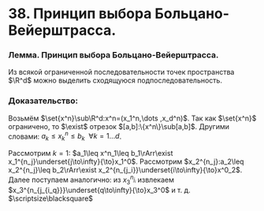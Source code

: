 # 38. Принцип выбора Больцано-Вейерштрасса.

### Лемма. Принцип выбора Больцано-Вейерштрасса.
Из всякой ограниченной последовательности точек пространства $\R^d$
можно выделить сходящуюся подпоследовательность.

### Доказательство:
Возьмём $\set{x^n}\sub\R^d:x^n=(x_1^n,\dots ,x_d^n)$.
Так как $\set{x^n}$ ограничено, то $\exist$ отрезок $[a,b]:\{x^n\}\sub[a,b]$.
Другими словами: $a_k\leq x^n_k\leq b_k~~\forall k=1\dots d$.

Рассмотрим $k=1$: $a_1\leq x^n_1\leq b_1\rArr\exist x_1^{n_j}\underset{j\to\infty}{\to}x_1^0$.
Рассмотрим $x_2^{n_j}:a_2\leq x_2^{n_j}\leq b_2\rArr\exist x_2^{n_{j_i}}\underset{i\to\infty}{\to}x^0_2$.
Далее поступаем аналогично: из $x_3^{n_{j_i}}$ извлекаем $x_3^{n_{j_{i_q}}}\underset{q\to\infty}{\to}x_3^0$ и т. д.  $\scriptsize\blacksquare$